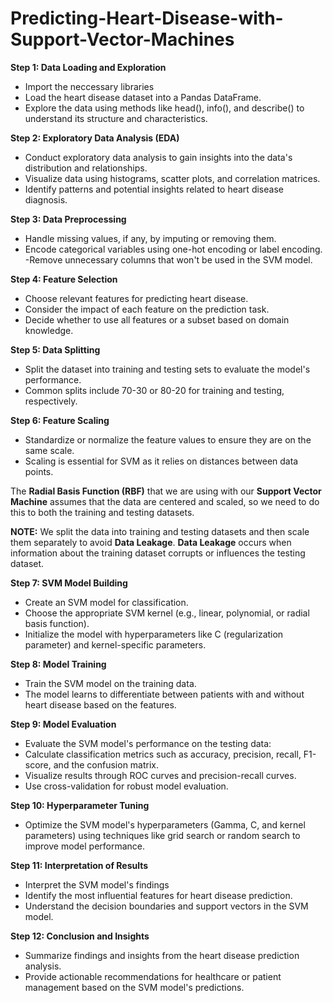 # Predicting-Heart-Disease-with-Support-Vector-Machines

**Step 1: Data Loading and Exploration**

- Import the neccessary libraries
- Load the heart disease dataset into a Pandas DataFrame.
- Explore the data using methods like head(), info(), and describe() to understand its structure and characteristics.

**Step 2: Exploratory Data Analysis (EDA)**

- Conduct exploratory data analysis to gain insights into the data's distribution and relationships.
- Visualize data using histograms, scatter plots, and correlation matrices.
- Identify patterns and potential insights related to heart disease diagnosis.

**Step 3: Data Preprocessing**

- Handle missing values, if any, by imputing or removing them.
- Encode categorical variables using one-hot encoding or label encoding.
-Remove unnecessary columns that won't be used in the SVM model.

**Step 4: Feature Selection**

- Choose relevant features for predicting heart disease.
- Consider the impact of each feature on the prediction task.
- Decide whether to use all features or a subset based on domain knowledge.

**Step 5: Data Splitting**

- Split the dataset into training and testing sets to evaluate the model's performance.
- Common splits include 70-30 or 80-20 for training and testing, respectively.

**Step 6: Feature Scaling**

- Standardize or normalize the feature values to ensure they are on the same scale.
- Scaling is essential for SVM as it relies on distances between data points.

The **Radial Basis Function (RBF)** that we are using with our **Support Vector Machine** assumes that the data are centered and scaled, so we need to do this to both the training and testing datasets.

**NOTE:** We split the data into training and testing datasets and then scale them separately to avoid **Data Leakage**. **Data Leakage** occurs when information about the training dataset corrupts or influences the testing dataset.

**Step 7: SVM Model Building**

- Create an SVM model for classification.
- Choose the appropriate SVM kernel (e.g., linear, polynomial, or radial basis function).
- Initialize the model with hyperparameters like C (regularization parameter) and kernel-specific parameters.

**Step 8: Model Training**

- Train the SVM model on the training data.
- The model learns to differentiate between patients with and without heart disease based on the features.

**Step 9: Model Evaluation**

- Evaluate the SVM model's performance on the testing data:
- Calculate classification metrics such as accuracy, precision, recall, F1-score, and the confusion matrix.
- Visualize results through ROC curves and precision-recall curves.
- Use cross-validation for robust model evaluation.

**Step 10: Hyperparameter Tuning**

- Optimize the SVM model's hyperparameters (Gamma, C, and kernel parameters) using techniques like grid search or random search to improve model performance.

**Step 11: Interpretation of Results**

- Interpret the SVM model's findings
- Identify the most influential features for heart disease prediction.
- Understand the decision boundaries and support vectors in the SVM model.


**Step 12: Conclusion and Insights**

- Summarize findings and insights from the heart disease prediction analysis.
- Provide actionable recommendations for healthcare or patient management based on the SVM model's predictions.

